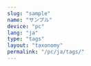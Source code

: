 ```yaml
---
slug: "sample"
name: "サンプル"
device: "pc"
lang: "ja"
type: "tags"
layout: "taxonomy"
permalink: "/pc/ja/tags/"
---
```


